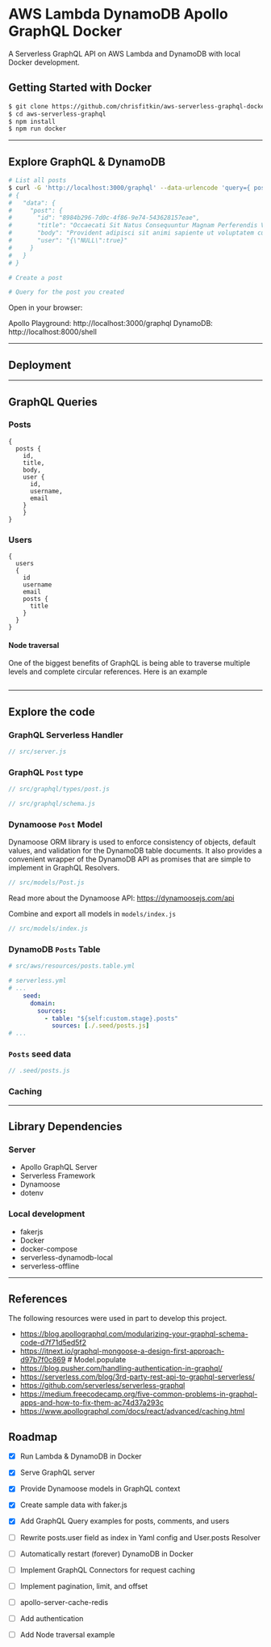 
# AWS Lambda DynamoDB Apollo GraphQL Docker

A Serverless GraphQL API on AWS Lambda and DynamoDB with local Docker development.

## Getting Started with Docker

```sh
$ git clone https://github.com/chrisfitkin/aws-serverless-graphql-docker.git
$ cd aws-serverless-graphql
$ npm install
$ npm run docker
```

---

## Explore GraphQL & DynamoDB

```sh
# List all posts
$ curl -G 'http://localhost:3000/graphql' --data-urlencode 'query={ posts }'
# {
#   "data": {
#     "post": {
#       "id": "8984b296-7d0c-4f86-9e74-543628157eae",
#       "title": "Occaecati Sit Natus Consequuntur Magnam Perferendis Velit",
#       "body": "Provident adipisci sit animi sapiente ut voluptatem cumque dolores. Et rerum et omnis iusto quos laudantium sed et. Non nihil laboriosam omnis voluptates facere reiciendis.\n \rAmet maxime repudiandae facilis qui eligendi et praesentium at. Eum sit modi. Unde itaque quos odit deleniti. Voluptatibus placeat molestiae. Dolores iusto repellendus numquam quasi nam. Officia impedit et sunt facere fuga.\n \rBeatae qui doloremque pariatur harum autem consequatur quod aut. Odio autem soluta dicta officiis. In et molestias.",
#       "user": "{\"NULL\":true}"
#     }
#   }
# }

# Create a post

# Query for the post you created

```

Open in your browser:

Apollo Playground: http://localhost:3000/graphql
DynamoDB: http://localhost:8000/shell

---

## Deployment

---

## GraphQL Queries

### Posts

```gql
{ 
  posts {
    id,
    title,
    body,
    user { 
      id,
      username,
      email
    }
	}
}
```

### Users
```gql
{ 
  users 
  { 
    id
    username
    email 
    posts {
      title
    }
  } 
}
```

#### Node traversal

One of the biggest benefits of GraphQL is being able to traverse multiple levels and complete circular references.  Here is an example

```qql
```

---

## Explore the code

### GraphQL Serverless Handler

```js
// src/server.js
```

### GraphQL `Post` type

```js
// src/graphql/types/post.js
```

```js
// src/graphql/schema.js
```

### Dynamoose `Post` Model

Dynamoose ORM library is used to enforce consistency of objects, default values, and validation for the DynamoDB table documents.  It also provides a convenient wrapper of the DynamoDB API as promises that are simple to implement in GraphQL Resolvers.

```js
// src/models/Post.js
```

Read more about the Dynamoose API: https://dynamoosejs.com/api

Combine and export all models in `models/index.js`

```js
// src/models/index.js
```

### DynamoDB `Posts` Table

```yml
# src/aws/resources/posts.table.yml
```

```yml
# serverless.yml
# ...
    seed:
      domain:
        sources:
          - table: "${self:custom.stage}.posts"
            sources: [./.seed/posts.js]
# ...
```

### `Posts` seed data

```js
// .seed/posts.js
```

### Caching

---

## Library Dependencies

### Server 

* Apollo GraphQL Server
* Serverless Framework
* Dynamoose
* dotenv

### Local development

* fakerjs
* Docker
* docker-compose
* serverless-dynamodb-local
* serverless-offline

---

## References

The following resources were used in part to develop this project.

* https://blog.apollographql.com/modularizing-your-graphql-schema-code-d7f71d5ed5f2
* https://itnext.io/graphql-mongoose-a-design-first-approach-d97b7f0c869 # Model.populate
* https://blog.pusher.com/handling-authentication-in-graphql/
* https://serverless.com/blog/3rd-party-rest-api-to-graphql-serverless/
* https://github.com/serverless/serverless-graphql
* https://medium.freecodecamp.org/five-common-problems-in-graphql-apps-and-how-to-fix-them-ac74d37a293c
* https://www.apollographql.com/docs/react/advanced/caching.html

## Roadmap

- [x] Run Lambda & DynamoDB in Docker
- [x] Serve GraphQL server
- [x] Provide Dynamoose models in GraphQL context
- [x] Create sample data with faker.js
- [x] Add GraphQL Query examples for posts, comments, and users
- [ ] Rewrite posts.user field as index in Yaml config and User.posts Resolver
- [ ] Automatically restart (forever) DynamoDB in Docker
- [ ] Implement GraphQL Connectors for request caching
- [ ] Implement pagination, limit, and offset
- [ ] apollo-server-cache-redis
- [ ] Add authentication
- [ ] Add Node traversal example


